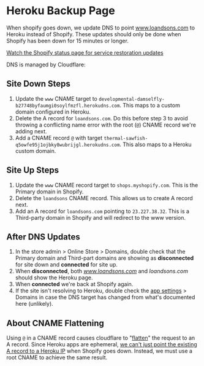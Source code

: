 # Heroku Backup Page 
When shopify goes down, we update DNS to point www.loandsons.com to Heroku instead of Shopify. These updates should only be done when Shopify has been down for 15 minutes or longer. 

[Watch the Shopify status page for service restoration updates](https://status.shopify.com/)

DNS is managed by Cloudflare:

## Site Down Steps
1. Update the `www` CNAME target to `developmental-damselfly-b27748byfaumgi0soylfmzfl.herokudns.com`. This maps to a custom domain configured in Heroku.
2. Delete the A record for `loandsons.com`. Do this before step 3 to avoid throwing a conflicting name error with the root (`@`) CNAME record we're adding next.
3. Add a CNAME record `@` with target `thermal-sawfish-q5owfe95j1ojbky8wubrijgl.herokudns.com`. This also maps to a Heroku custom domain.

## Site Up Steps
1. Update the `www` CNAME record target to `shops.myshopify.com`. This is the Primary domain in Shopify.
2. Delete the `loandsons` CNAME record. This allows us to create A record next.
3. Add an A record for `loandsons.com` pointing to `23.227.38.32`. This is a Third-party domain in Shopify and will redirect to the www version.


## After DNS Updates
1. In the store admin > Online Store > Domains, double check that the Primary domain and Third-part domains are showing as **disconnected** for site down and **connected** for site up.
 2. When **disconnected**, both _www.loandsons.com_ and _loandsons.com_ should show the Heroku page. 
 3. When **connected** we're back at Shopify again.
4. If the site isn't resolving to Heroku, double check the [app settings](https://dashboard.heroku.com/apps/loandsons/settings) > Domains in case the DNS target has changed from what's documented here (unlikely).  

## About CNAME Flattening
Using `@` in a CNAME record causes cloudflare to "[flatten](https://support.cloudflare.com/hc/en-us/articles/200169056-Does-CloudFlare-support-CNAME-APEX-at-the-root-)" the request to an A record. Since Heroku apps are ephemeral, [we can't just point the existing A record to a Heroku IP](https://devcenter.heroku.com/articles/custom-domains#add-a-custom-root-domain) when Shopify goes down. Instead, we must use a root CNAME to achieve the same result. 
